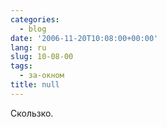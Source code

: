 ```yaml
---
categories:
  - blog
date: '2006-11-20T10:08:00+00:00'
lang: ru
slug: 10-08-00
tags:
  - за-окном
title: null
---
```




Скользко.